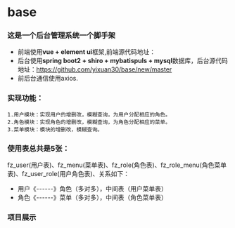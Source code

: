# base
### 这是一个后台管理系统一个脚手架
  * 前端使用**vue + element ui**框架,前端源代码地址：
  * 后台使用**spring boot2 + shiro + mybatispuls + mysql**数据库，后台源代码地址：https://github.com/yixuan30/base/new/master
  * 前后台通信使用axios.
### 实现功能：
	1.用户模块：实现用户的增删改，模糊查询，为用户分配相应的角色。
	2.角色模块：实现角色的增删改，模糊查询，为角色分配相应的菜单。
	3.菜单模块：模块的增删改，模糊查询。
### 使用表总共是5张：
   fz_user(用户表)、fz_menu(菜单表)、fz_role(角色表)、fz_role_menu(角色菜单表)、fz_user_role(用户角色表)、关系如下：
  * 用户《------》角色（多对多），中间表（用户菜单表）
  * 角色《------》菜单（多对多），中间表（角色菜单表）
### 项目展示

